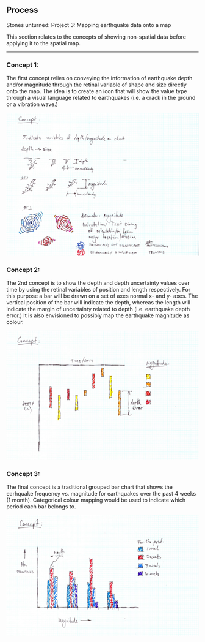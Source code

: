 ## Process

Stones unturned: Project 3: Mapping earthquake data onto a map

This section relates to the concepts of showing non-spatial data before applying it to
the spatial map.

-------------------------

### Concept 1:

The first concept relies on conveying the information of earthquake depth and/or magnitude
through the retinal variable of shape and size directly onto the map.
The idea is to create an icon that will show the value type through a visual 
language related to earthquakes (i.e. a crack in the ground or a vibration wave.)

![Concept1](StonesUnturned-concept1.jpg)


### Concept 2:

The 2nd concept is to show the depth and depth uncertainty values over time by using the retinal
variables of position and length respectively. For this purpose a bar will be 
drawn on a set of axes normal x- and y- axes. 
The vertical position of the bar will indicate the depth, whereas the length
will indicate the margin of uncertainty related to depth (i.e. earthquake depth error.)
It is also envisioned to possibly map the earthquake magnitude as colour.

![Concept2](StonesUnturned-concept2.jpg)

### Concept 3:

The final concept is a traditional grouped bar chart that shows the 
earhquake frequency vs. magnitude for earthquakes over the past 4 weeks (1 month).
Categorical colour mapping would be used to indicate which period each bar belongs to.

![Concept3](StonesUnturned-concept3.jpg)



